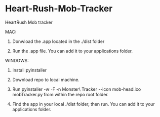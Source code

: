 # Heart-Rush-Mob-Tracker
HeartRush Mob tracker

MAC:
1. Donwload the .app located in the ./dist folder

2. Run the .app file. You can add it to your applications folder.

WINDOWS:
1. Install pyinstaller

2. Download repo to local machine.

2. Run pyinstaller -w -F -n Monster\ Tracker --icon mob-head.ico mobTracker.py from within the repo root folder.

3. Find the app in your local ./dist folder, then run. You can add it to your applications folder.
